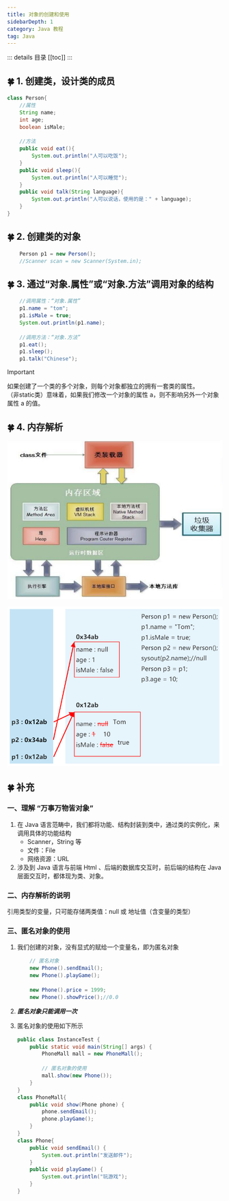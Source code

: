 ```yaml
---
title: 对象的创建和使用
sidebarDepth: 1
category: Java 教程
tag: Java
---
```


::: details 目录
[[toc]]
:::


## 🍀 1. 创建类，设计类的成员

```java
class Person{
	//属性
	String name;
	int age;
	boolean isMale;
	
	//方法
	public void eat(){
		System.out.println("人可以吃饭");
	}
	public void sleep(){
		System.out.println("人可以睡觉");
	}
	public void talk(String language){
		System.out.println("人可以说话，使用的是：" + language);
	}
}
```

## 🍀 2. 创建类的对象

```java
	Person p1 = new Person();
	//Scanner scan = new Scanner(System.in);
```


## 🍀 3. 通过“对象.属性”或“对象.方法”调用对象的结构

```java
    //调用属性：“对象.属性”
	p1.name = "tom";
	p1.isMale = true;
	System.out.println(p1.name);
		
    //调用方法：“对象.方法”
	p1.eat();
	p1.sleep();
	p1.talk("Chinese");
```

> [!important]
> 如果创建了一个类的多个对象，则每个对象都独立的拥有一套类的属性。  
> （非static类）意味着，如果我们修改一个对象的属性 a，则不影响另外一个对象属性 a 的值。


## 🍀 4. 内存解析

![](assets/SE0402.png)

![](assets/SE0403.png)

## 🍀 补充

### 一、理解 “万事万物皆对象”

1. 在 Java 语言范畴中，我们都将功能、结构封装到类中，通过类的实例化，来调用具体的功能结构
	- Scanner，String 等
	- 文件：File
	- 网络资源：URL
2. 涉及到 Java 语言与前端 Html 、后端的数据库交互时，前后端的结构在 Java 层面交互时，都体现为类、对象。



### 二、内存解析的说明

引用类型的变量，只可能存储两类值：null 或 地址值（含变量的类型）



### 三、匿名对象的使用

1. 我们创建的对象，没有显式的赋给一个变量名，即为匿名对象

    ```java
        // 匿名对象
        new Phone().sendEmail();
        new Phone().playGame();
    
        new Phone().price = 1999;
        new Phone().showPrice();//0.0
    ```
2. ***匿名对象只能调用一次***
3. 匿名对象的使用如下所示
    ```java
    public class InstanceTest {
        public static void main(String[] args) {
            PhoneMall mall = new PhoneMall();
    
            // 匿名对象的使用
            mall.show(new Phone());
        }
    }
    class PhoneMall{
        public void show(Phone phone) {
            phone.sendEmail();
            phone.playGame();
        }
    }
    class Phone{
        public void sendEmail() {
            System.out.println("发送邮件");
        }
        public void playGame() {
            System.out.println("玩游戏");
        }
    }
    ```




